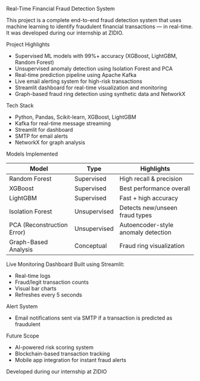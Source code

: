 Real-Time Financial Fraud Detection System

This project is a complete end-to-end fraud detection system that uses machine learning to identify fraudulent financial transactions — in real-time. It was developed during our internship at ZIDIO.

Project Highlights
- Supervised ML models with 99%+ accuracy (XGBoost, LightGBM, Random Forest)
- Unsupervised anomaly detection using Isolation Forest and PCA
- Real-time prediction pipeline using Apache Kafka
- Live email alerting system for high-risk transactions
- Streamlit dashboard for real-time visualization and monitoring
- Graph-based fraud ring detection using synthetic data and NetworkX

Tech Stack
- Python, Pandas, Scikit-learn, XGBoost, LightGBM
- Kafka for real-time message streaming
- Streamlit for dashboard
- SMTP for email alerts
- NetworkX for graph analysis

Models Implemented

| Model              | Type          | Highlights                      |
|-------------------|---------------|----------------------------------|
| Random Forest      | Supervised    | High recall & precision         |
| XGBoost            | Supervised    | Best performance overall        |
| LightGBM           | Supervised    | Fast + high accuracy            |
| Isolation Forest   | Unsupervised  | Detects new/unseen fraud types  |
| PCA (Reconstruction Error) | Unsupervised  | Autoencoder-style anomaly detection |
| Graph-Based Analysis | Conceptual  | Fraud ring visualization        |

Live Monitoring Dashboard
Built using Streamlit:
- Real-time logs
- Fraud/legit transaction counts
- Visual bar charts
- Refreshes every 5 seconds

Alert System
- Email notifications sent via SMTP if a transaction is predicted as fraudulent

Future Scope
- AI-powered risk scoring system
- Blockchain-based transaction tracking
- Mobile app integration for instant fraud alerts

Developed during our internship at ZIDIO
